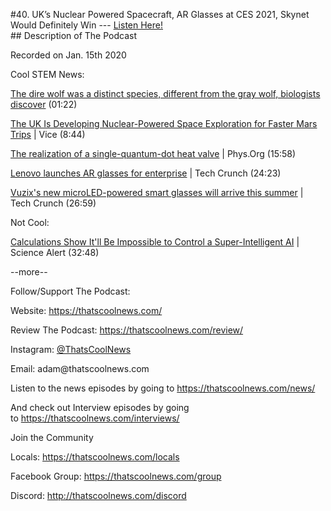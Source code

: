 #40. UK’s Nuclear Powered Spacecraft, AR Glasses at CES 2021, Skynet Would Definitely Win
        ---
        [Listen Here!](https://thatscoolnews.podbean.com/e/40-uk-s-nuclear-powered-spacecraft-ar-glasses-at-ces-2021-skynet-would-definitely-win/) \
        ## Description of The Podcast
        <p style="text-align:left;">Recorded on Jan. 15th 2020</p>

Cool STEM News:
<p style="text-align:left;"><a href='https://phys.org/news/2021-01-dire-wolf-distinct-species-gray.html'>The dire wolf was a distinct species, different from the gray wolf, biologists discover</a> (01:22)</p>

<p style="text-align:left;"><a href='https://www.vice.com/en/article/93wzap/the-uk-is-developing-nuclear-powered-space-exploration-for-faster-mars-trips'>The UK Is Developing Nuclear-Powered Space Exploration for Faster Mars Trips</a> | Vice (8:44)</p>

<p style="text-align:left;"><a href='https://phys.org/news/2021-01-single-quantum-dot-valve.html'>The realization of a single-quantum-dot heat valve</a> | Phys.Org (15:58)</p>

<p style="text-align:left;"><a href='https://techcrunch.com/2021/01/10/lenovo-launches-ar-glasses-for-enterprise/'>Lenovo launches AR glasses for enterprise</a> | Tech Crunch (24:23)</p>

<p style="text-align:left;"><a href='https://techcrunch.com/2021/01/11/vuzixs-new-microled-powered-smart-glasses-will-arrive-this-summer/'>Vuzix's new microLED-powered smart glasses will arrive this summer</a> | Tech Crunch (26:59)</p>

Not Cool:
<p style="text-align:left;"><a href='https://www.sciencealert.com/calculations-show-it-d-be-impossible-to-control-a-rogue-super-smart-ai'>Calculations Show It'll Be Impossible to Control a Super-Intelligent AI</a> | Science Alert (32:48)</p>

<p>--more--</p>

Follow/Support The Podcast:
<p>Website: <a href='https://thatscoolnews.com/'>https://thatscoolnews.com/</a></p>

<p>Review The Podcast: <a href='https://thatscoolnews.com/review/'>https://thatscoolnews.com/review/</a></p>

<p>Instagram: <a href='https://www.instagram.com/thatscoolnews/'>@ThatsCoolNews</a></p>

<p>Email: adam@thatscoolnews.com</p>

<p>Listen to the news episodes by going to <a href='https://thatscoolnews.com/news/'>https://thatscoolnews.com/news/</a></p>

<p>And check out Interview episodes by going to <a href='https://thatscoolnews.com/interviews/'>https://thatscoolnews.com/interviews/</a></p>

Join the Community
<p>Locals: <a href='https://thatscoolnews.com/locals'>https://thatscoolnews.com/locals</a></p>

<p>Facebook Group: <a href='https://thatscoolnews.com/group'>https://thatscoolnews.com/group </a></p>

<p>Discord: <a href='http://thatscoolnews.com/discord'>http://thatscoolnews.com/discord</a></p>

<p style="text-align:left;"> </p>
